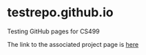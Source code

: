# testrepo.github.io
Testing GitHub pages for CS499

The link to the associated project page is [here](https://suzannehare.github.io/testrepo.github.io/)
